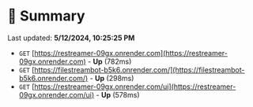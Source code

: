 # 📖 Summary
Last updated: **5/12/2024, 10:25:25 PM**

- `GET` [https://restreamer-09gx.onrender.com](https://restreamer-09gx.onrender.com) - **Up** (782ms)
- `GET` [https://filestreambot-b5k6.onrender.com/](https://filestreambot-b5k6.onrender.com/) - **Up** (298ms)
- `GET` [https://restreamer-09gx.onrender.com/ui](https://restreamer-09gx.onrender.com/ui) - **Up** (578ms)
